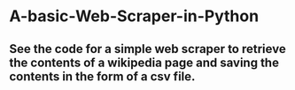 # A-basic-Web-Scraper-in-Python

## See the code for a simple web scraper to retrieve the contents of a wikipedia page and saving the contents in the form of a csv file. 
